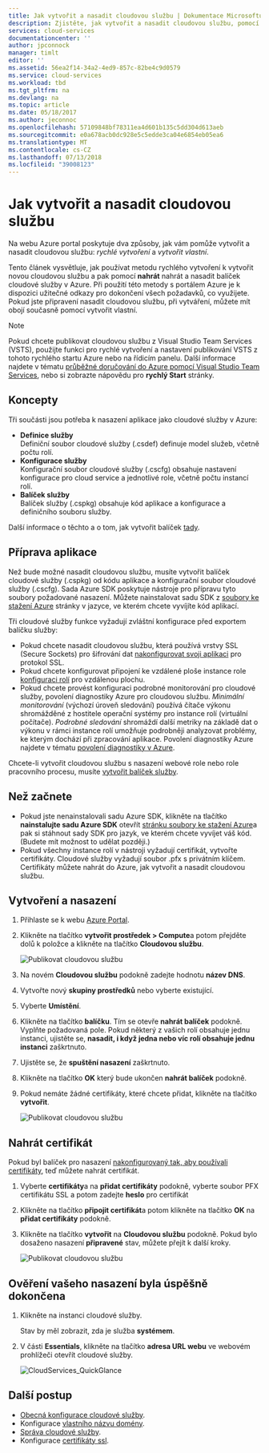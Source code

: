 ```yaml
---
title: Jak vytvořit a nasadit cloudovou službu | Dokumentace Microsoftu
description: Zjistěte, jak vytvořit a nasadit cloudovou službu, pomocí webu Azure portal.
services: cloud-services
documentationcenter: ''
author: jpconnock
manager: timlt
editor: ''
ms.assetid: 56ea2f14-34a2-4ed9-857c-82be4c9d0579
ms.service: cloud-services
ms.workload: tbd
ms.tgt_pltfrm: na
ms.devlang: na
ms.topic: article
ms.date: 05/18/2017
ms.author: jeconnoc
ms.openlocfilehash: 57109848bf78311ea4d601b135c5dd304d613aeb
ms.sourcegitcommit: e0a678acb0dc928e5c5edde3ca04e6854eb05ea6
ms.translationtype: MT
ms.contentlocale: cs-CZ
ms.lasthandoff: 07/13/2018
ms.locfileid: "39008123"
---
```

# <a name="how-to-create-and-deploy-a-cloud-service"></a>Jak vytvořit a nasadit cloudovou službu
Na webu Azure portal poskytuje dva způsoby, jak vám pomůže vytvořit a nasadit cloudovou službu: *rychlé vytvoření* a *vytvořit vlastní*.

Tento článek vysvětluje, jak používat metodu rychlého vytvoření k vytvořit novou cloudovou službu a pak pomocí **nahrát** nahrát a nasadit balíček cloudové služby v Azure. Při použití této metody s portálem Azure je k dispozici užitečné odkazy pro dokončení všech požadavků, co využijete. Pokud jste připravení nasadit cloudovou službu, při vytváření, můžete mít obojí současně pomocí vytvořit vlastní.

> [!NOTE]
> Pokud chcete publikovat cloudovou službu z Visual Studio Team Services (VSTS), použijte funkci pro rychlé vytvoření a nastavení publikování VSTS z tohoto rychlého startu Azure nebo na řídicím panelu. Další informace najdete v tématu [průběžné doručování do Azure pomocí Visual Studio Team Services][TFSTutorialForCloudService], nebo si zobrazte nápovědu pro **rychlý Start** stránky.
>
>

## <a name="concepts"></a>Koncepty
Tři součásti jsou potřeba k nasazení aplikace jako cloudové služby v Azure:

* **Definice služby**  
  Definiční soubor cloudové služby (.csdef) definuje model služeb, včetně počtu rolí.
* **Konfigurace služby**  
  Konfigurační soubor cloudové služby (.cscfg) obsahuje nastavení konfigurace pro cloud service a jednotlivé role, včetně počtu instancí rolí.
* **Balíček služby**  
  Balíček služby (.cspkg) obsahuje kód aplikace a konfigurace a definičního souboru služby.

Další informace o těchto a o tom, jak vytvořit balíček [tady](cloud-services-model-and-package.md).

## <a name="prepare-your-app"></a>Příprava aplikace
Než bude možné nasadit cloudovou službu, musíte vytvořit balíček cloudové služby (.cspkg) od kódu aplikace a konfigurační soubor cloudové služby (.cscfg). Sada Azure SDK poskytuje nástroje pro přípravu tyto soubory požadované nasazení. Můžete nainstalovat sadu SDK z [soubory ke stažení Azure](https://azure.microsoft.com/downloads/) stránky v jazyce, ve kterém chcete vyvíjíte kód aplikací.

Tři cloudové služby funkce vyžadují zvláštní konfigurace před exportem balíčku služby:

* Pokud chcete nasadit cloudovou službu, která používá vrstvy SSL (Secure Sockets) pro šifrování dat [nakonfigurovat svoji aplikaci](cloud-services-configure-ssl-certificate-portal.md#modify) pro protokol SSL.
* Pokud chcete konfigurovat připojení ke vzdálené ploše instance role [konfiguraci rolí](cloud-services-role-enable-remote-desktop-new-portal.md) pro vzdálenou plochu.
* Pokud chcete provést konfiguraci podrobné monitorování pro cloudové služby, povolení diagnostiky Azure pro cloudovou službu. *Minimální monitorování* (výchozí úroveň sledování) používá čítače výkonu shromážděné z hostitele operační systémy pro instance rolí (virtuální počítače). *Podrobné sledování* shromáždí další metriky na základě dat o výkonu v rámci instance rolí umožňuje podrobněji analyzovat problémy, ke kterým dochází při zpracování aplikace. Povolení diagnostiky Azure najdete v tématu [povolení diagnostiky v Azure](cloud-services-dotnet-diagnostics.md).

Chcete-li vytvořit cloudovou službu s nasazení webové role nebo role pracovního procesu, musíte [vytvořit balíček služby](cloud-services-model-and-package.md#servicepackagecspkg).

## <a name="before-you-begin"></a>Než začnete
* Pokud jste nenainstalovali sadu Azure SDK, klikněte na tlačítko **nainstalujte sadu Azure SDK** otevřít [stránku soubory ke stažení Azure](https://azure.microsoft.com/downloads/)a pak si stáhnout sady SDK pro jazyk, ve kterém chcete vyvíjet váš kód. (Budete mít možnost to udělat později.)
* Pokud všechny instance rolí v nástroji vyžadují certifikát, vytvořte certifikáty. Cloudové služby vyžadují soubor .pfx s privátním klíčem. Certifikáty můžete nahrát do Azure, jak vytvořit a nasadit cloudovou službu.

## <a name="create-and-deploy"></a>Vytvoření a nasazení
1. Přihlaste se k webu [Azure Portal](https://portal.azure.com/).
2. Klikněte na tlačítko **vytvořit prostředek > Compute**a potom přejděte dolů k položce a klikněte na tlačítko **Cloudovou službu**.

    ![Publikovat cloudovou službu](media/cloud-services-how-to-create-deploy-portal/create-cloud-service.png)
3. Na novém **Cloudovou službu** podokně zadejte hodnotu **název DNS**.
4. Vytvořte nový **skupiny prostředků** nebo vyberte existující.
5. Vyberte **Umístění**.
6. Klikněte na tlačítko **balíčku**. Tím se otevře **nahrát balíček** podokně. Vyplňte požadovaná pole. Pokud některý z vašich rolí obsahuje jednu instanci, ujistěte se, **nasadit, i když jedna nebo víc rolí obsahuje jednu instanci** zaškrtnuto.
7. Ujistěte se, že **spuštění nasazení** zaškrtnuto.
8. Klikněte na tlačítko **OK** který bude ukončen **nahrát balíček** podokně.
9. Pokud nemáte žádné certifikáty, které chcete přidat, klikněte na tlačítko **vytvořit**.

    ![Publikovat cloudovou službu](media/cloud-services-how-to-create-deploy-portal/select-package.png)

## <a name="upload-a-certificate"></a>Nahrát certifikát
Pokud byl balíček pro nasazení [nakonfigurovaný tak, aby používali certifikáty](cloud-services-configure-ssl-certificate-portal.md#modify), teď můžete nahrát certifikát.

1. Vyberte **certifikáty**a na **přidat certifikáty** podokně, vyberte soubor PFX certifikátu SSL a potom zadejte **heslo** pro certifikát
2. Klikněte na tlačítko **připojit certifikát**a potom klikněte na tlačítko **OK** na **přidat certifikáty** podokně.
3. Klikněte na tlačítko **vytvořit** na **Cloudovou službu** podokně. Pokud bylo dosaženo nasazení **připravené** stav, můžete přejít k další kroky.

    ![Publikovat cloudovou službu](media/cloud-services-how-to-create-deploy-portal/attach-cert.png)

## <a name="verify-your-deployment-completed-successfully"></a>Ověření vašeho nasazení byla úspěšně dokončena
1. Klikněte na instanci cloudové služby.

    Stav by měl zobrazit, zda je služba **systémem**.
2. V části **Essentials**, klikněte na tlačítko **adresa URL webu** ve webovém prohlížeči otevřít cloudové služby.

    ![CloudServices_QuickGlance](./media/cloud-services-how-to-create-deploy-portal/running.png)

[TFSTutorialForCloudService]: http://go.microsoft.com/fwlink/?LinkID=251796

## <a name="next-steps"></a>Další postup
* [Obecná konfigurace cloudové služby](cloud-services-how-to-configure-portal.md).
* Konfigurace [vlastního názvu domény](cloud-services-custom-domain-name-portal.md).
* [Správa cloudové služby](cloud-services-how-to-manage-portal.md).
* Konfigurace [certifikáty ssl](cloud-services-configure-ssl-certificate-portal.md).
